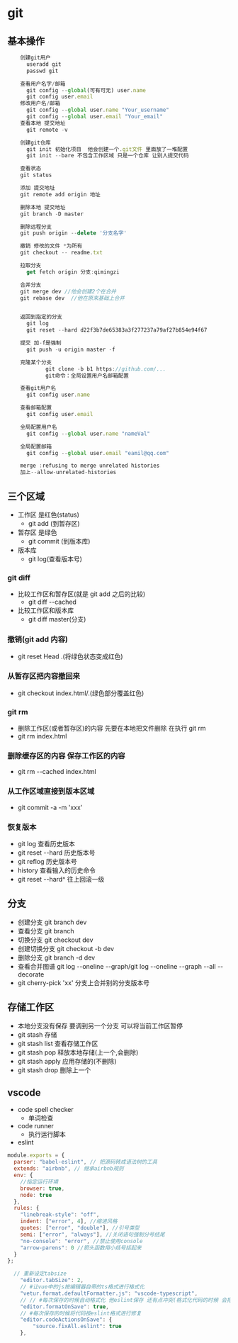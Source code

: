 # git

## 基本操作

```javascript
    创建git用户
      useradd git
      passwd git

    查看用户名字/邮箱
      git config --global(可有可无) user.name
      git config user.email
    修改用户名/邮箱
      git config --global user.name "Your_username"
      git config --global user.email "Your_email"
    查看本地 提交地址
      git remote -v

    创建git仓库
      git init 初始化项目  他会创建一个.git文件 里面放了一堆配置
      git init --bare 不包含工作区域 只是一个仓库 让别人提交代码

    查看状态
    git status

    添加 提交地址
    git remote add origin 地址

    删除本地 提交地址
    git branch -D master

    删除远程分支
    git push origin --delete '分支名字'

    撤销 修改的文件 *为所有
    git checkout -- readme.txt

    拉取分支
	  get fetch origin 分支:qimingzi

    合并分支
    git merge dev //他会创建2个在合并
    git rebase dev  //他在原来基础上合并


    返回到指定的分支
      git log
      git reset --hard d22f3b7de65383a3f277237a79af27b854e94f67

    提交 加-f是强制
      git push -u origin master -f

    克隆某个分支
			git clone -b b1 https://github.com/...
			git命令：全局设置用户名邮箱配置

    查看git用户名
      git config user.name

    查看邮箱配置
      git config user.email

    全局配置用户名
      git config --global user.name "nameVal"

    全局配置邮箱
      git config --global user.email "eamil@qq.com"

    merge :refusing to merge unrelated histories
    加上--allow-unrelated-histories


```

## 三个区域

- 工作区 是红色(status)
  - git add (到暂存区)
- 暂存区 是绿色
  - git commit (到版本库)
- 版本库
  - git log(查看版本号)

### git diff

- 比较工作区和暂存区(就是 git add 之后的比较)
  - git diff --cached
- 比较工作区和版本库
  - git diff master(分支)

### 撤销(git add 内容)

- git reset Head .(将绿色状态变成红色)

### 从暂存区把内容撤回来

- git checkout index.html/.(绿色部分覆盖红色)

### git rm

- 删除工作区(或者暂存区)的内容 先要在本地把文件删除 在执行 git rm
- git rm index.html

### 删除缓存区的内容 保存工作区的内容

- git rm --cached index.html

### 从工作区域直接到版本区域

- git commit -a -m 'xxx'

### 恢复版本

- git log 查看历史版本
- git reset --hard 历史版本号
- git reflog 历史版本号
- history 查看输入的历史命令
- git reset --hard^ 往上回滚一级

## 分支

- 创建分支 git branch dev
- 查看分支 git branch
- 切换分支 git checkout dev
- 创建切换分支 git checkout -b dev
- 删除分支 git branch -d dev
- 查看合并图谱 git log --oneline --graph/git log --oneline --graph --all --decorate
- git cherry-pick 'xx' 分支上合并别的分支版本号

## 存储工作区

- 本地分支没有保存 要调到另一个分支 可以将当前工作区暂停
- git stash 存储
- git stash list 查看存储工作区
- git stash pop 释放本地存储(上一个,会删除)
- git stash apply 应用存储的(不删除)
- git stash drop 删除上一个

## vscode

- code spell checker
  - 单词检查
- code runner
  - 执行运行脚本
- eslint

```js
module.exports = {
  parser: "babel-eslint", // 把源码转成语法树的工具
  extends: "airbnb", // 继承airbnb规则
  env: {
    //指定运行环境
    browser: true,
    node: true
  },
  rules: {
    "linebreak-style": "off",
    indent: ["error", 4], //缩进风格
    quotes: ["error", "double"], //引号类型
    semi: ["error", "always"], //关闭语句强制分号结尾
    "no-console": "error", //禁止使用console
    "arrow-parens": 0 //箭头函数用小括号括起来
  }
};
```

```js
  // 重新设定tabsize
    "editor.tabSize": 2,
    // #让vue中的js按编辑器自带的ts格式进行格式化
    "vetur.format.defaultFormatter.js": "vscode-typescript",
    // // #每次保存的时候自动格式化 他eslint保存 还有点冲突(格式化代码的时候 会把最后一行空格删除,eslint 需要保存这一行)
    "editor.formatOnSave": true,
    // #每次保存的时候将代码按eslint格式进行修复
    "editor.codeActionsOnSave": {
        "source.fixAll.eslint": true
    },
```
